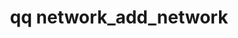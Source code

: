 ---
category: network
command: network_add_network
keywords: qq, qq_cli, network_add_network
optional_options:
- alternate: []
  help: Network name
  name: --name
  required: true
- alternate: []
  help: (if STATIC) IPv4 or IPv6 Netmask or Subnet CIDR eg. 255.255.255.0 or 10.1.1.0/24
  name: --netmask
  required: true
- alternate: []
  help: (if STATIC) List of persistent IP ranges to replace the current ranges. Can
    be single addresses or ranges, comma separated. eg. 10.1.1.20-21 or 10.1.1.20,10.1.1.21
  name: --ip-ranges
  required: true
- alternate: []
  help: (if STATIC) List of floating IP ranges to replace the current ranges. Can
    be single addresses or ranges, comma separated. eg. 10.1.1.20-21 or 10.1.1.20,10.1.1.21
  name: --floating-ip-ranges
  required: false
- alternate: []
  help: List of DNS Server IP addresses. Can be a single address or multiple comma
    separated addresses. eg. 10.1.1.10 or 10.1.1.10,10.1.1.15
  name: --dns-servers
  required: false
- alternate: []
  help: List of DNS Search Domains to use. Can be a single domain or multiple comma
    separated domains. eg. my.domain.com or my.domain.com,your.domain.com
  name: --dns-search-domains
  required: false
- alternate: []
  help: (if STATIC) The Maximum Transfer Unit (MTU) in bytes of a tagged STATIC network.
    The MTU of an untagged STATIC network needs to be specified through interface
    MTU.
  name: --mtu
  required: false
- alternate: []
  help: (if STATIC) User assigned VLAN tag for network configuration. 1-4094 are valid
    VLAN IDs and 0 is used for untagged networks.
  name: --vlan-id
  required: false
- alternate: []
  help: The tenant that the network will be assigned to. If only one tenant exists,
    the network will default to that tenant. Otherwise, not specifying the tenant
    will create the network unassigned.
  name: --tenant-id
  required: false
permalink: /qq-cli-command-guide/network/network_add_network.html
positional_options: []
sidebar: qq_cli_command_reference_sidebar
summary: This section explains how to use the <code>qq network_add_network</code>
  command.
synopsis: Add network configuration
title: qq network_add_network
usage: "qq network_add_network [-h] --name NAME --netmask <netmask-or-subnet> --ip-ranges\
  \ <address-or-range> [<address-or-range> ...]\n    [--floating-ip-ranges <address-or-range>\
  \ [<address-or-range> ...]]\n    [--dns-servers <address-or-range> [<address-or-range>\
  \ ...]] [--dns-search-domains <search-domain> [<search-domain> ...]]\n    [--mtu\
  \ MTU] [--vlan-id VLAN_ID] [--tenant-id TENANT_ID]"
zendesk_source: qq CLI Command Guide

---